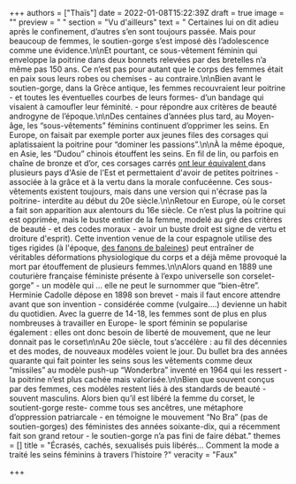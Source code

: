 +++
authors = ["Thaïs"]
date = 2022-01-08T15:22:39Z
draft = true
image = ""
preview = " "
section = "Vu d'ailleurs"
text = " Certaines lui on dit adieu après le confinement, d’autres s’en sont toujours passée. Mais pour beaucoup de femmes, le soutien-gorge s’est imposé dès l’adolescence comme une évidence.\n\nEt pourtant, ce sous-vêtement féminin qui enveloppe la poitrine dans deux bonnets relevées par des bretelles n’a même pas 150 ans. Ce n’est pas pour autant que le corps des femmes était en paix sous leurs robes ou chemises - au contraire.\n\nBien avant le soutien-gorge, dans la Grèce antique, les femmes recouvraient leur poitrine - et toutes les éventuelles courbes de leurs formes- d’un bandage qui visaient à camoufler leur féminité. - pour répondre aux critères de beauté androgyne de l’époque.\n\nDes centaines d’années plus tard, au Moyen-âge, les “sous-vêtements” féminins continuent d’opprimer les seins. En Europe, on faisait par exemple porter aux jeunes files des corsages qui aplatissaient la poitrine pour “dominer les passions”.\n\nÀ la même époque, en Asie, les “Dudou”  chinois étouffent les seins. En fil de lin, ou parfois en chaîne de bronze et d’or, ces corsages carrés [ont leur équivalent ](https://en.wikipedia.org/wiki/Dudou#/media/File:Y%E1%BA%BFm_%C4%91%C3%A0o.jpg)dans plusieurs pays d'Asie de l'Est et permettaient d'avoir de petites poitrines - associée à la grâce et à la vertu dans la morale confucéenne. Ces sous-vêtements existent toujours, mais dans une version qui n'écrase pas la poitrine- interdite au début du 20e siècle.\n\nRetour en Europe, où le corset a fait son apparition aux alentours du 16e siècle. Ce n’est plus la poitrine qui est opprimée, mais le buste entier de la femme, modelé au gré des critères de beauté - et des codes moraux - avoir un buste  droit est signe de vertu et droiture d'esprit).  Cette invention venue de la cour espagnole utilise des tiges rigides (à l'époque, [des fanons de baleines](https://fr.wikipedia.org/wiki/Fanon_(c%C3%A9tac%C3%A9s))) peut entraîner de véritables déformations physiologique du corps et a déjà même provoqué la mort par étouffement de plusieurs femmes.\n\nAlors quand en 1889 une couturière française féministe présente à l’expo universelle son corselet-gorge” - un modèle qui … elle ne peut le surnommer que “bien-être”. Herminie Cadolle dépose en 1898 son brevet - mais il faut encore attendre avant que son invention - considérée comme (vulgaire….) devienne un habit du quotidien. Avec la guerre de 14-18, les femmes sont de plus en plus nombreuses à travailler en Europe- le sport féminin se popularise également : elles ont donc besoin de liberté de mouvement, que ne leur donnait pas le corset\n\nAu 20e siècle, tout s’accélère : au fil des décennies et des modes, de nouveaux modèles voient le jour. Du bullet bra des années quarante qui fait pointer les seins sous les vêtements comme deux “missiles” au modèle push-up “Wonderbra” inventé en 1964 qui les ressert - la poitrine n’est plus cachée mais valorisée.\n\nBien que souvent conçus par des femmes, ces modèles restent liés à des standards de beauté - souvent masculins. Alors bien qu’il est libéré la femme du corset, le soutient-gorge reste- comme tous ses ancêtres, une métaphore d’oppression patriarcale - en témoigne le mouvement “No Bra” (pas de soutien-gorges) des féministes des années soixante-dix, qui a récemment fait son grand retour - le soutien-gorge n’a pas fini de faire débat."
themes = []
title = "Écrasés, cachés, sexualisés puis libérés… Comment la mode a traité les seins féminins à travers l’histoire ?"
veracity = "Faux"

+++
